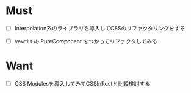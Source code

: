 # Must
- [ ] Interpolation系のライブラリを導入してCSSのリファクタリングをする
- [ ] yewtils の PureComponent をつかってリファクタしてみる


# Want
- [ ] CSS Modulesを導入してみてCSSInRustと比較検討する
